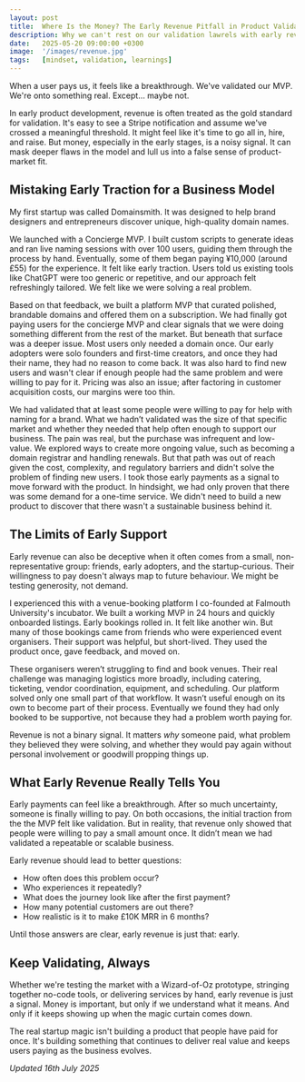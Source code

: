 ```yaml
---
layout: post
title:  Where Is the Money? The Early Revenue Pitfall in Product Validation
description: Why we can't rest on our validation lawrels with early revenue and how to keep validating as the idea evolves.
date:   2025-05-20 09:00:00 +0300
image:  '/images/revenue.jpg'
tags:   [mindset, validation, learnings]
---
```


When a user pays us, it feels like a breakthrough. We've validated our MVP. We're onto something real. Except… maybe not.

In early product development, revenue is often treated as the gold standard for validation. It's easy to see a Stripe notification and assume we've crossed a meaningful threshold. It might feel like it's time to go all in, hire, and raise. But money, especially in the early stages, is a noisy signal. It can mask deeper flaws in the model and lull us into a false sense of product-market fit.

## Mistaking Early Traction for a Business Model

My first startup was called Domainsmith. It was designed to help brand designers and entrepreneurs discover unique, high-quality domain names.

We launched with a Concierge MVP. I built custom scripts to generate ideas and ran live naming sessions with over 100 users, guiding them through the process by hand. Eventually, some of them began paying ¥10,000 (around £55) for the experience. It felt like early traction. Users told us existing tools like ChatGPT were too generic or repetitive, and our approach felt refreshingly tailored. We felt like we were solving a real problem.

Based on that feedback, we built a platform MVP that curated polished, brandable domains and offered them on a subscription. We had finally got paying users for the concierge MVP and clear signals that we were doing something different from the rest of the market. But beneath that surface was a deeper issue. Most users only needed a domain once. Our early adopters were solo founders and first-time creators, and once they had their name, they had no reason to come back. It was also hard to find new users and wasn't clear if enough people had the same problem and were willing to pay for it. Pricing was also an issue; after factoring in customer acquisition costs, our margins were too thin.

We had validated that at least some people were willing to pay for help with naming for a brand. What we hadn’t validated was the size of that specific market and whether they needed that help often enough to support our business. The pain was real, but the purchase was infrequent and low-value. We explored ways to create more ongoing value, such as becoming a domain registrar and handling renewals. But that path was out of reach given the cost, complexity, and regulatory barriers and didn't solve the problem of finding new users. I took those early payments as a signal to move forward with the product. In hindsight, we had only proven that there was some demand for a one-time service. We didn't need to build a new product to discover that there wasn't a sustainable business behind it.

## The Limits of Early Support

Early revenue can also be deceptive when it often comes from a small, non-representative group: friends, early adopters, and the startup-curious. Their willingness to pay doesn't always map to future behaviour. We might be testing generosity, not demand.

I experienced this with a venue-booking platform I co-founded at Falmouth University's incubator. We built a working MVP in 24 hours and quickly onboarded listings. Early bookings rolled in. It felt like another win. But many of those bookings came from friends who were experienced event organisers. Their support was helpful, but short-lived. They used the product once, gave feedback, and moved on.

These organisers weren’t struggling to find and book venues. Their real challenge was managing logistics more broadly, including catering, ticketing, vendor coordination, equipment, and scheduling. Our platform solved only one small part of that workflow. It wasn’t useful enough on its own to become part of their process. Eventually we found they had only booked to be supportive, not because they had a problem worth paying for.

Revenue is not a binary signal. It matters *why* someone paid, what problem they believed they were solving, and whether they would pay again without personal involvement or goodwill propping things up.

## What Early Revenue Really Tells You

Early payments can feel like a breakthrough. After so much uncertainty, someone is finally willing to pay. On both occasions, the initial traction from the the MVP felt like validation. But in reality, that revenue only showed that people were willing to pay a small amount once. It didn’t mean we had validated a repeatable or scalable business.

Early revenue should lead to better questions:

- How often does this problem occur?
- Who experiences it repeatedly?
- What does the journey look like after the first payment?
- How many potential customers are out there?
- How realistic is it to make £10K MRR in 6 months?

Until those answers are clear, early revenue is just that: early.

## Keep Validating, Always

Whether we're testing the market with a Wizard-of-Oz prototype, stringing together no-code tools, or delivering services by hand, early revenue is just a signal. Money is important, but only if we understand what it means. And only if it keeps showing up when the magic curtain comes down.

The real startup magic isn't building a product that people have paid for once. It's building something that continues to deliver real value and keeps users paying as the business evolves.

*Updated 16th July 2025*
